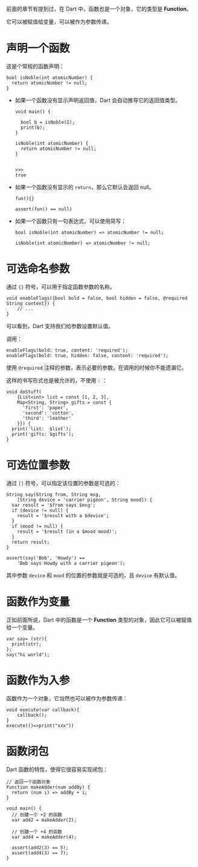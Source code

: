 前面的章节有提到过，在 Dart 中，函数也是一个对象，它的类型是 **Function**。

它可以被赋值给变量，可以被作为参数传递。

# 声明一个函数

这是个常规的函数声明：

```
bool isNoble(int atomicNumber) {
  return atomicNumber != null;
}
```

- 如果一个函数没有显示声明返回值，Dart 会自动推导它的返回值类型。

    ```
    void main() {

      bool b = isNoble(2);
      print(b);
    }

    isNoble(int atomicNumber) {
      return atomicNumber != null;
    }


    >>>
    true
    ```

- 如果一个函数没有显示的 `return`，那么它默认会返回 null。

    ```
    fun(){}

    assert(fun() == null)
    ```

- 如果一个函数只有一句表达式，可以使用简写：

    ```
    bool isNoble(int atomicNumber) => atomicNumber != null;

    isNoble(int atomicNumber) => atomicNumber != null;
    ```


# 可选命名参数

通过 `{}` 符号，可以用于指定函数参数的名称。

```
void enableFlags({bool bold = false, bool hidden = false, @required String content}) {
    // ...
}
```

可以看到，Dart 支持我们给参数设置默认值。

调用：

```
enableFlags(bold: true, content: 'required');
enableFlags(bold: true, hidden: false, content: 'required');
```

使用 `@required` 注释的参数，表示必要的参数，在调用的时候你不能遗漏它。

这样的书写形式也是被允许的，不使用 `:` ：

```
void doStuff(
    {List<int> list = const [1, 2, 3],
    Map<String, String> gifts = const {
      'first': 'paper',
      'second': 'cotton',
      'third': 'leather'
    }}) {
  print('list:  $list');
  print('gifts: $gifts');
}
```

# 可选位置参数

通过 `[]` 符号，可以指定该位置的参数是可选的：


```
String say(String from, String msg,
    [String device = 'carrier pigeon', String mood]) {
  var result = '$from says $msg';
  if (device != null) {
    result = '$result with a $device';
  }
  if (mood != null) {
    result = '$result (in a $mood mood)';
  }
  return result;
}

assert(say('Bob', 'Howdy') ==
    'Bob says Howdy with a carrier pigeon');
```

其中参数 `device` 和 `mood` 的位置的参数就是可选的，且 `device` 有默认值。


# 函数作为变量

正如前面所说，Dart 中的函数是一个 **Function** 类型的对象，因此它可以被赋值给一个变量。

```
var say= (str){
  print(str);
};
say("hi world");
```

# 函数作为入参

函数作为一个对象，它当然也可以被作为参数传递：

```
void execute(var callback){
    callback();
}
execute(()=>print("xxx"))
```


# 函数闭包

Dart 函数的特性，使得它很容易实现闭包：

```
// 返回一个函数对象
Function makeAdder(num addBy) {
  return (num i) => addBy + i;
}

void main() {
  // 创建一个 +2 的函数
  var add2 = makeAdder(2);

  // 创建一个 +4 的函数
  var add4 = makeAdder(4);

  assert(add2(3) == 5);
  assert(add4(3) == 7);
}
```


